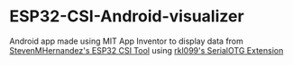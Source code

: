 # ESP32-CSI-Android-visualizer
Android app made using MIT App Inventor to display data from [StevenMHernandez's ESP32 CSI Tool](https://github.com/StevenMHernandez/ESP32-CSI-Tool) using [rkl099's SerialOTG Extension](https://github.com/rkl099/Appinventor-SerialOTG)